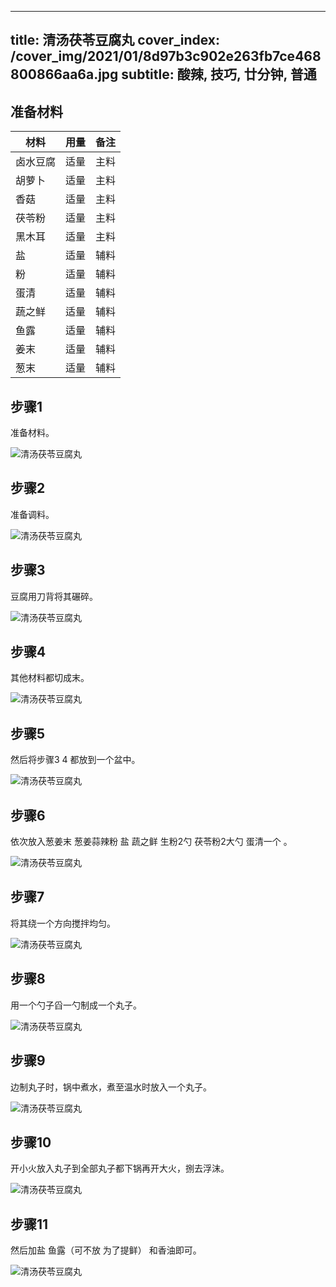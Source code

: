 
---
title: 清汤茯苓豆腐丸
cover_index: /cover_img/2021/01/8d97b3c902e263fb7ce468800866aa6a.jpg
subtitle: 酸辣, 技巧, 廿分钟, 普通
---

## 准备材料

| 材料     | 用量 | 备注|
| ------- | ----- | --- |
| 卤水豆腐 | 适量| 主料 |
| 胡萝卜 | 适量| 主料 |
| 香菇 | 适量| 主料 |
| 茯苓粉 | 适量| 主料 |
| 黑木耳 | 适量| 主料 |
| 盐 | 适量| 辅料 |
| 粉 | 适量| 辅料 |
| 蛋清 | 适量| 辅料 |
| 蔬之鲜 | 适量| 辅料 |
| 鱼露 | 适量| 辅料 |
| 姜末 | 适量| 辅料 |
| 葱末 | 适量| 辅料 |

## 步骤1

准备材料。

![清汤茯苓豆腐丸](https://i8.meishichina.com/attachment/recipe/201010/201010021551391.JPG?x-oss-process=style/p320) 

## 步骤2

准备调料。

![清汤茯苓豆腐丸](https://i8.meishichina.com/attachment/recipe/201010/201010021552153.JPG?x-oss-process=style/p320) 

## 步骤3

豆腐用刀背将其碾碎。

![清汤茯苓豆腐丸](https://i8.meishichina.com/attachment/recipe/201010/201010021552593.JPG?x-oss-process=style/p320) 

## 步骤4

其他材料都切成末。

![清汤茯苓豆腐丸](https://i8.meishichina.com/attachment/recipe/201010/201010021553235.JPG?x-oss-process=style/p320) 

## 步骤5

然后将步骤3 4 都放到一个盆中。

![清汤茯苓豆腐丸](https://i8.meishichina.com/attachment/recipe/201010/201010021555032.JPG?x-oss-process=style/p320) 

## 步骤6

依次放入葱姜末 葱姜蒜辣粉 盐 蔬之鲜 生粉2勺 茯苓粉2大勺 蛋清一个 。

![清汤茯苓豆腐丸](https://i8.meishichina.com/attachment/recipe/201010/201010021556351.JPG?x-oss-process=style/p320) 

## 步骤7

将其绕一个方向搅拌均匀。

![清汤茯苓豆腐丸](https://i8.meishichina.com/attachment/recipe/201010/201010021557104.JPG?x-oss-process=style/p320) 

## 步骤8

用一个勺子舀一勺制成一个丸子。

![清汤茯苓豆腐丸](https://i8.meishichina.com/attachment/recipe/201010/201010021557478.JPG?x-oss-process=style/p320) 

## 步骤9

边制丸子时，锅中煮水，煮至温水时放入一个丸子。

![清汤茯苓豆腐丸](https://i8.meishichina.com/attachment/recipe/201010/201010021558300.JPG?x-oss-process=style/p320) 

## 步骤10

开小火放入丸子到全部丸子都下锅再开大火，捌去浮沫。

![清汤茯苓豆腐丸](https://i8.meishichina.com/attachment/recipe/201010/201010021559216.JPG?x-oss-process=style/p320) 

## 步骤11

然后加盐 鱼露（可不放 为了提鲜） 和香油即可。

![清汤茯苓豆腐丸](https://i8.meishichina.com/attachment/recipe/201010/201010021559577.JPG?x-oss-process=style/p320) 

